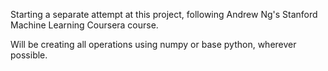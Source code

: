 Starting a separate attempt at this project, following Andrew Ng's Stanford Machine Learning Coursera course.

Will be creating all operations using numpy or base python, wherever possible.
